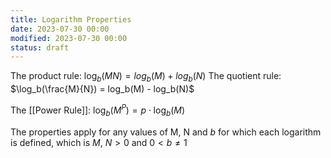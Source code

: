 ```yaml
---
title: Logarithm Properties
date: 2023-07-30 00:00
modified: 2023-07-30 00:00
status: draft
---
```


The product rule: $\log_b(MN) = log_b(M) + log_b(N)$
The quotient rule: $\log_b(\frac{M}{N}) = log_b(M) - log_b(N)$

The [[Power Rule]]: $\log_b(M^P) = p \cdot \log_b(M)$

The properties apply for any values of M, N and $b$ for which each logarithm is defined, which is $M$, $N > 0$ and $0 < b \ne 1$
